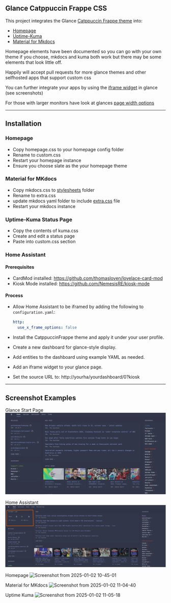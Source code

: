 ## Glance Catppuccin Frappe CSS

This project integrates the Glance [Catppuccin Frappe theme](https://github.com/glanceapp/glance/blob/v0.6.2/docs/themes.md) into:

- [Homepage](https://gethomepage.dev/)
- [Uptime-Kuma](https://github.com/louislam/uptime-kuma)
- [Material for Mkdocs](https://squidfunk.github.io/mkdocs-material/) 

Homepage elements have been documented so you can go with your own theme if you choose, mkdocs and kuma both work but there may be some elements that look little off.

Happily will accept pull requests for more glance themes and other selfhosted apps that support custom css

You can further integrate your apps by using the [iframe widget](https://github.com/glanceapp/glance/blob/v0.6.2/docs/configuration.md#iframe) in glance (see screenshots)

For those with larger monitors have look at glances [page width options](https://github.com/glanceapp/glance/blob/v0.6.2/docs/configuration.md#pages--columns) 

---

## Installation

### Homepage
- Copy homepage.css to your homepage config folder
- Rename to custom.css
- Restart your homepage instance
- Ensure you choose slate as the your homepage theme

### Material for MKdocs
- Copy mkdocs.css to [stylesheets](https://squidfunk.github.io/mkdocs-material/customization/?h=css#additional-css) folder
- Rename to extra.css
- update mkdocs yaml folder to include [extra.css](https://squidfunk.github.io/mkdocs-material/customization/?h=css#additional-css) file
- Restart your mkdocs instance

### Uptime-Kuma Status Page
- Copy the contents of kuma.css
- Create and edit a status page
- Paste into custom.css section 

### Home Assistant
#### Prerequisites

- CardMod installed: https://github.com/thomasloven/lovelace-card-mod  
- Kiosk Mode installed: https://github.com/NemesisRE/kiosk-mode  

#### Process

- Allow Home Assistant to be iframed by adding the following to `configuration.yaml`:

  ```yaml
  http:
    use_x_frame_options: false
  ```
- Install the CatppuccinFrappe theme and apply it under your user profile.
- Create a new dashboard for glance-style display.
- Add entities to the dashboard using example YAML as needed.
- Add an iframe widget to your glance page.
- Set the source URL to: http://yourha/yourdashboard/0?kiosk 









---

## Screenshot Examples

Glance Start Page
![Screenshot](https://github.com/stonkage/fantastic-broccoli/blob/main/screenshots/glance.png)

Home Assistant
![homeassistant](https://github.com/stonkage/fantastic-broccoli/blob/main/screenshots/homeassistant.png)

Homepage
![Screenshot from 2025-01-02 10-45-01](https://github.com/user-attachments/assets/2bda7047-9310-465d-b22f-8f4a502ce039)

Material for MKdocs
![Screenshot from 2025-01-02 11-04-40](https://github.com/user-attachments/assets/83ca6418-0248-4b4d-a0d2-99b36f98fc1d)

Uptime Kuma
![Screenshot from 2025-01-02 11-05-18](https://github.com/user-attachments/assets/1e3e31ec-ade9-452b-bfaf-195eedb1a5ba)





